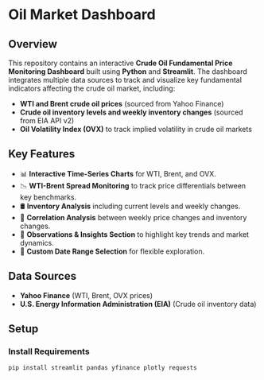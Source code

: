 # Oil Market Dashboard

## Overview
This repository contains an interactive **Crude Oil Fundamental Price Monitoring Dashboard** built using **Python** and **Streamlit**. The dashboard integrates multiple data sources to track and visualize key fundamental indicators affecting the crude oil market, including:

- **WTI and Brent crude oil prices** (sourced from Yahoo Finance)
- **Crude oil inventory levels and weekly inventory changes** (sourced from EIA API v2)
- **Oil Volatility Index (OVX)** to track implied volatility in crude oil markets

## Key Features
- 📊 **Interactive Time-Series Charts** for WTI, Brent, and OVX.
- 📉 **WTI-Brent Spread Monitoring** to track price differentials between key benchmarks.
- 🛢️ **Inventory Analysis** including current levels and weekly changes.
- 🔗 **Correlation Analysis** between weekly price changes and inventory changes.
- 🔎 **Observations & Insights Section** to highlight key trends and market dynamics.
- 📅 **Custom Date Range Selection** for flexible exploration.

## Data Sources
- **Yahoo Finance** (WTI, Brent, OVX prices)
- **U.S. Energy Information Administration (EIA)** (Crude oil inventory data)

## Setup
### Install Requirements
```bash
pip install streamlit pandas yfinance plotly requests
